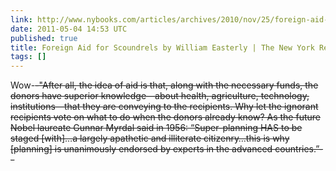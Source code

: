 ```yaml
---
link: http://www.nybooks.com/articles/archives/2010/nov/25/foreign-aid-scoundrels/?pagination=false
date: 2011-05-04 14:53 UTC
published: true
title: Foreign Aid for Scoundrels by William Easterly | The New York Review of Books
tags: []
---
```


Wow-<s>-"After all, the idea of aid is that, along with the necessary funds, the donors have superior knowledge—about health, agriculture, technology, institutions—that they are conveying to the recipients. Why let the ignorant recipients vote on what to do when the donors already know? As the future Nobel laureate Gunnar Myrdal said in 1956: “Super-planning HAS to be staged [with]…a largely apathetic and illiterate citizenry…this is why [planning] is unanimously endorsed by experts in the advanced countries.”--</s>
